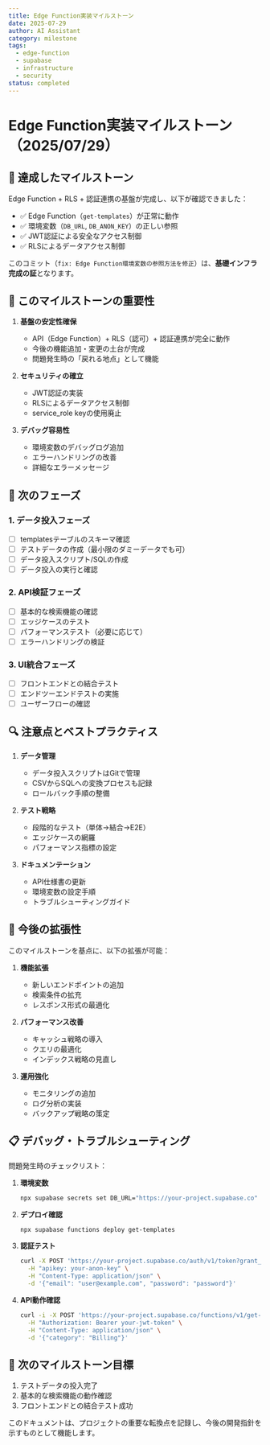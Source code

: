 ```yaml
---
title: Edge Function実装マイルストーン
date: 2025-07-29
author: AI Assistant
category: milestone
tags:
  - edge-function
  - supabase
  - infrastructure
  - security
status: completed
---
```


# Edge Function実装マイルストーン（2025/07/29）

## 🎯 達成したマイルストーン

Edge Function + RLS + 認証連携の基盤が完成し、以下が確認できました：

- ✅ Edge Function（`get-templates`）が正常に動作
- ✅ 環境変数（`DB_URL`, `DB_ANON_KEY`）の正しい参照
- ✅ JWT認証による安全なアクセス制御
- ✅ RLSによるデータアクセス制御

このコミット（`fix: Edge Function環境変数の参照方法を修正`）は、**基礎インフラ完成の証**となります。

## 🌟 このマイルストーンの重要性

1. **基盤の安定性確保**
   - API（Edge Function）+ RLS（認可）+ 認証連携が完全に動作
   - 今後の機能追加・変更の土台が完成
   - 問題発生時の「戻れる地点」として機能

2. **セキュリティの確立**
   - JWT認証の実装
   - RLSによるデータアクセス制御
   - service_role keyの使用廃止

3. **デバッグ容易性**
   - 環境変数のデバッグログ追加
   - エラーハンドリングの改善
   - 詳細なエラーメッセージ

## 📝 次のフェーズ

### 1. データ投入フェーズ
- [ ] templatesテーブルのスキーマ確認
- [ ] テストデータの作成（最小限のダミーデータでも可）
- [ ] データ投入スクリプト/SQLの作成
- [ ] データ投入の実行と確認

### 2. API検証フェーズ
- [ ] 基本的な検索機能の確認
- [ ] エッジケースのテスト
- [ ] パフォーマンステスト（必要に応じて）
- [ ] エラーハンドリングの検証

### 3. UI統合フェーズ
- [ ] フロントエンドとの結合テスト
- [ ] エンドツーエンドテストの実施
- [ ] ユーザーフローの確認

## 🔍 注意点とベストプラクティス

1. **データ管理**
   - データ投入スクリプトはGitで管理
   - CSVからSQLへの変換プロセスも記録
   - ロールバック手順の整備

2. **テスト戦略**
   - 段階的なテスト（単体→結合→E2E）
   - エッジケースの網羅
   - パフォーマンス指標の設定

3. **ドキュメンテーション**
   - API仕様書の更新
   - 環境変数の設定手順
   - トラブルシューティングガイド

## 🚀 今後の拡張性

このマイルストーンを基点に、以下の拡張が可能：

1. **機能拡張**
   - 新しいエンドポイントの追加
   - 検索条件の拡充
   - レスポンス形式の最適化

2. **パフォーマンス改善**
   - キャッシュ戦略の導入
   - クエリの最適化
   - インデックス戦略の見直し

3. **運用強化**
   - モニタリングの追加
   - ログ分析の実装
   - バックアップ戦略の策定

## 📋 デバッグ・トラブルシューティング

問題発生時のチェックリスト：

1. **環境変数**
   ```bash
   npx supabase secrets set DB_URL="https://your-project.supabase.co" DB_ANON_KEY="your-anon-key"
   ```

2. **デプロイ確認**
   ```bash
   npx supabase functions deploy get-templates
   ```

3. **認証テスト**
   ```bash
   curl -X POST 'https://your-project.supabase.co/auth/v1/token?grant_type=password' \
     -H "apikey: your-anon-key" \
     -H "Content-Type: application/json" \
     -d '{"email": "user@example.com", "password": "password"}'
   ```

4. **API動作確認**
   ```bash
   curl -i -X POST 'https://your-project.supabase.co/functions/v1/get-templates' \
     -H "Authorization: Bearer your-jwt-token" \
     -H "Content-Type: application/json" \
     -d '{"category": "Billing"}'
   ```

## 🎯 次のマイルストーン目標

1. テストデータの投入完了
2. 基本的な検索機能の動作確認
3. フロントエンドとの結合テスト成功

このドキュメントは、プロジェクトの重要な転換点を記録し、今後の開発指針を示すものとして機能します。 